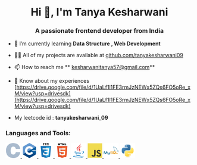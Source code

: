 <h1 align="center">Hi 👋, I'm Tanya Kesharwani</h1>
<h3 align="center">A passionate frontend developer from India</h3>

- 🌱 I’m currently learning **Data Structure , Web Development**

- 👨‍💻 All of my projects are available at [github.com/tanyakesharwani09](github.com/tanyakesharwani09)

- 📫 How to reach me ** kesharwanitanya57@gmail.com**

- 📄 Know about my experiences [https://drive.google.com/file/d/1UaLf1l1FE3rmJzNEWx5ZQs6FO5oRe_xM/view?usp=drivesdk](https://drive.google.com/file/d/1UaLf1l1FE3rmJzNEWx5ZQs6FO5oRe_xM/view?usp=drivesdk)

- My leetcode id : **tanyakesharwani_09**

<p align="left" >
</p>

<h3 align="left">Languages and Tools:</h3>
<p align="left"> <a href="https://www.cprogramming.com/" target="_blank" rel="noreferrer"> <img src="https://raw.githubusercontent.com/devicons/devicon/master/icons/c/c-original.svg" alt="c" width="40" height="40"/> </a> <a href="https://www.w3schools.com/cpp/" target="_blank" rel="noreferrer"> <img src="https://raw.githubusercontent.com/devicons/devicon/master/icons/cplusplus/cplusplus-original.svg" alt="cplusplus" width="40" height="40"/> </a> <a href="https://www.w3schools.com/css/" target="_blank" rel="noreferrer"> <img src="https://raw.githubusercontent.com/devicons/devicon/master/icons/css3/css3-original-wordmark.svg" alt="css3" width="40" height="40"/> </a> <a href="https://www.w3.org/html/" target="_blank" rel="noreferrer"> <img src="https://raw.githubusercontent.com/devicons/devicon/master/icons/html5/html5-original-wordmark.svg" alt="html5" width="40" height="40"/> </a> <a href="https://www.java.com" target="_blank" rel="noreferrer"> <img src="https://raw.githubusercontent.com/devicons/devicon/master/icons/java/java-original.svg" alt="java" width="40" height="40"/> </a> <a href="https://developer.mozilla.org/en-US/docs/Web/JavaScript" target="_blank" rel="noreferrer"> <img src="https://raw.githubusercontent.com/devicons/devicon/master/icons/javascript/javascript-original.svg" alt="javascript" width="40" height="40"/> </a> <a href="https://www.mysql.com/" target="_blank" rel="noreferrer"> <img src="https://raw.githubusercontent.com/devicons/devicon/master/icons/mysql/mysql-original-wordmark.svg" alt="mysql" width="40" height="40"/> </a> <a href="https://www.python.org" target="_blank" rel="noreferrer"> <img src="https://raw.githubusercontent.com/devicons/devicon/master/icons/python/python-original.svg" alt="python" width="40" height="40"/> </a> </p>
